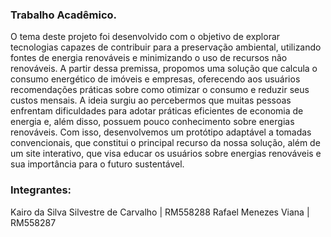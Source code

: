 ### Trabalho Acadêmico.

O tema deste projeto foi desenvolvido com o objetivo de explorar tecnologias capazes de contribuir para a preservação ambiental, utilizando fontes de energia renováveis e minimizando o uso de recursos não renováveis. A partir dessa premissa, propomos uma solução que calcula o consumo energético de imóveis e empresas, oferecendo aos usuários recomendações práticas sobre como otimizar o consumo e reduzir seus custos mensais. A ideia surgiu ao percebermos que muitas pessoas enfrentam dificuldades para adotar práticas eficientes de economia de energia e, além disso, possuem pouco conhecimento sobre energias renováveis. Com isso, desenvolvemos um protótipo adaptável a tomadas convencionais, que constitui o principal recurso da nossa solução, além de um site interativo, que visa educar os usuários sobre energias renováveis e sua importância para o futuro sustentável.

### Integrantes: 
Kairo da Silva Silvestre de Carvalho | RM558288 
Rafael Menezes Viana | RM558287